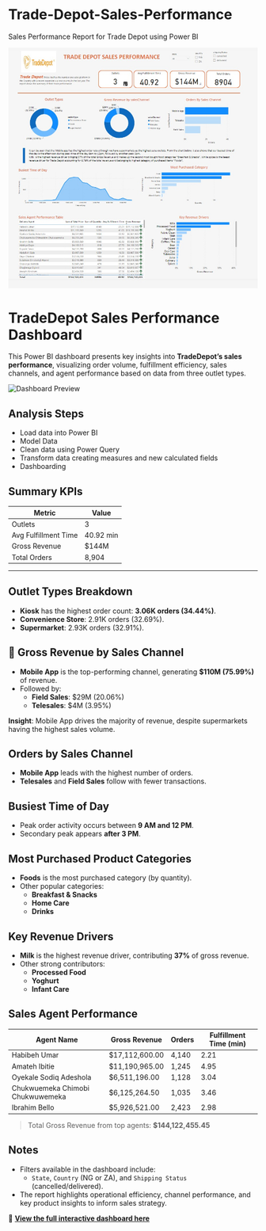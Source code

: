 # Trade-Depot-Sales-Performance
Sales Performance Report for Trade Depot using Power BI

[![Dashboard Preview](tradedepot.jpeg)](https://app.powerbi.com/view?r=eyJrIjoiZmE2YmFiNzYtOWZjMS00MGE0LThhODQtNDM4Mzc4NDBhNmI5IiwidCI6ImRmODY3OWNkLWE4MGUtNDVkOC05OWFjLWM4M2VkN2ZmOTVhMCJ9)

# TradeDepot Sales Performance Dashboard

This Power BI dashboard presents key insights into **TradeDepot’s sales performance**, visualizing order volume, fulfillment efficiency, sales channels, and agent performance based on data from three outlet types.

![Dashboard Preview](images/tradedepot-dashboard.png)

## Analysis Steps
- Load data into Power BI
- Model Data
- Clean data using Power Query
- Transform data creating measures and new calculated fields
- Dashboarding
  
## Summary KPIs

| Metric               | Value     |
|----------------------|-----------|
| Outlets              | 3         |
| Avg Fulfillment Time | 40.92 min |
| Gross Revenue        | $144M     |
| Total Orders         | 8,904     |

---

## Outlet Types Breakdown

- **Kiosk** has the highest order count: **3.06K orders (34.44%)**.
- **Convenience Store**: 2.91K orders (32.69%).
- **Supermarket**: 2.93K orders (32.91%).


## 🛒 Gross Revenue by Sales Channel

- **Mobile App** is the top-performing channel, generating **$110M (75.99%)** of revenue.
- Followed by:
  - **Field Sales**: $29M (20.06%)
  - **Telesales**: $4M (3.95%)

**Insight**: Mobile App drives the majority of revenue, despite supermarkets having the highest sales volume.


## Orders by Sales Channel

- **Mobile App** leads with the highest number of orders.
- **Telesales** and **Field Sales** follow with fewer transactions.


## Busiest Time of Day

- Peak order activity occurs between **9 AM and 12 PM**.
- Secondary peak appears **after 3 PM**.


## Most Purchased Product Categories

- **Foods** is the most purchased category (by quantity).
- Other popular categories:
  - **Breakfast & Snacks**
  - **Home Care**
  - **Drinks**


## Key Revenue Drivers

- **Milk** is the highest revenue driver, contributing **37%** of gross revenue.
- Other strong contributors:
  - **Processed Food**
  - **Yoghurt**
  - **Infant Care**


## Sales Agent Performance

| Agent Name                         | Gross Revenue   | Orders | Fulfillment Time (min) |
|-----------------------------------|------------------|--------|-------------------------|
| Habibeh Umar                      | $17,112,600.00   | 4,140  | 2.21                    |
| Amateh Ibitie                     | $11,190,965.00   | 1,245  | 4.95                    |
| Oyekale Sodiq Adeshola            | $6,511,196.00    | 1,128  | 3.04                    |
| Chukwuemeka Chimobi Chukwuwemeka | $6,125,264.50    | 1,035  | 3.46                    |
| Ibrahim Bello                     | $5,926,521.00    | 2,423  | 2.98                    |

> Total Gross Revenue from top agents: **$144,122,455.45**

## Notes

- Filters available in the dashboard include:
  - `State`, `Country` (NG or ZA), and `Shipping Status` (cancelled/delivered).
- The report highlights operational efficiency, channel performance, and key product insights to inform sales strategy.

🔗 **[View the full interactive dashboard here](https://app.powerbi.com/view?r=eyJrIjoiZmE2YmFiNzYtOWZjMS00MGE0LThhODQtNDM4Mzc4NDBhNmI5IiwidCI6ImRmODY3OWNkLWE4MGUtNDVkOC05OWFjLWM4M2VkN2ZmOTVhMCJ9)**






